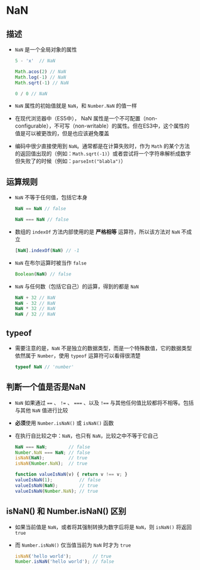 # NaN

## 描述

  - `NaN` 是一个全局对象的属性

    ```js
    5 - 'x'  // NaN

    Math.acos(2) // NaN
    Math.log(-1) // NaN
    Math.sqrt(-1) // NaN

    0 / 0 // NaN
    ```

  - `NaN` 属性的初始值就是 `NaN`，和 `Number.NaN` 的值一样

  - 在现代浏览器中（ES5中）， NaN 属性是一个不可配置（non-configurable），不可写（non-writable）的属性。但在ES3中，这个属性的值是可以被更改的，但是也应该避免覆盖

  - 编码中很少直接使用到 `NaN`。通常都是在计算失败时，作为 `Math` 的某个方法的返回值出现的（例如：`Math.sqrt(-1)`）或者尝试将一个字符串解析成数字但失败了的时候（例如：`parseInt("blabla")`）

## 运算规则

  - `NaN` 不等于任何值，包括它本身

    ```js
    NaN == NaN // false

    NaN === NaN // false
    ```

  - 数组的 `indexOf` 方法内部使用的是 **严格相等** 运算符，所以该方法对 `NaN` 不成立

    ```js
    [NaN].indexOf(NaN) // -1
    ```

  - `NaN` 在布尔运算时被当作 `false`

    ```js
    Boolean(NaN) // false
    ```

  - `NaN` 与任何数（包括它自己）的运算，得到的都是 `NaN`

    ```js
    NaN + 32 // NaN
    NaN - 32 // NaN
    NaN * 32 // NaN
    NaN / 32 // NaN
    ```

## typeof

  - 需要注意的是，`NaN` 不是独立的数据类型，而是一个特殊数值，它的数据类型依然属于 `Number`，使用 `typeof` 运算符可以看得很清楚

    ```js
    typeof NaN // 'number'
    ```

## 判断一个值是否是NaN

  - `NaN` 如果通过 `==` 、 `!=` 、 `===` 、以及 `!==` 与其他任何值比较都将不相等。包括与其他 `NaN` 值进行比较

  - **必须**使用 `Number.isNaN()` 或 `isNaN()` 函数

  - 在执行自比较之中：`NaN`，也只有 `NaN`，比较之中不等于它自己

    ```js
    NaN === NaN;        // false
    Number.NaN === NaN; // false
    isNaN(NaN);         // true
    isNaN(Number.NaN);  // true

    function valueIsNaN(v) { return v !== v; }
    valueIsNaN(1);          // false
    valueIsNaN(NaN);        // true
    valueIsNaN(Number.NaN); // true
    ```

## isNaN() 和 Number.isNaN() 区别

  - 如果当前值是 `NaN`，或者将其强制转换为数字后将是 `NaN`，则 `isNaN()` 将返回 `true`

  - 而 `Number.isNaN()` 仅当值当前为 `NaN` 时才为 `true`&#x20;

    ```js
    isNaN('hello world');        // true
    Number.isNaN('hello world'); // false
    ```
